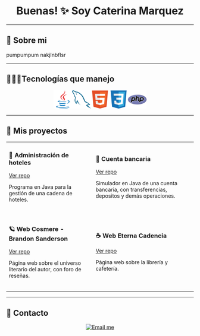 <div align="center">

#  Buenas! ✨ Soy Caterina Marquez

</div>

---

## 📖 Sobre mi
pumpumpum
nakjlnbflsr 

---

## 👩🏻‍💻Tecnologías que manejo
<div align="center">
<img src="https://raw.githubusercontent.com/devicons/devicon/master/icons/java/java-original.svg" alt="Java" width="50" height="50"/><img src="https://raw.githubusercontent.com/devicons/devicon/master/icons/mysql/mysql-original.svg" alt="MySQL" width="50" height="50"/><img src="https://raw.githubusercontent.com/devicons/devicon/master/icons/html5/html5-original.svg" alt="HTML5" width="50" height="50"/><img src="https://raw.githubusercontent.com/devicons/devicon/master/icons/css3/css3-original.svg" alt="CSS3" width="50" height="50"/><img src="https://raw.githubusercontent.com/devicons/devicon/master/icons/php/php-original.svg" alt="PHP" width="50" height="50"/>
</div>


---

## 🔧 Mis proyectos
<table>
  <tr>
    <td>
      <h3><b>🏢 Administración de hoteles</b></h3>
      <a href="https://github.com/catemarquez7/proyectoAvanzada">Ver repo</a>
      <p>Programa en Java para la gestión de una cadena de hoteles.</p>
      <br>
    </td>
     <td>
      <h3><b>🏦 Cuenta bancaria</b></h3>
       <a href="https://github.com/catemarquez7/trabajoPracticoBanco">Ver repo</a>
       <br>
      <p>Simulador en Java de una cuenta bancaria, con transferencias, depositos y demás operaciones. </p>
       <br>
    </td>
  </tr>
  <tr>
    <td>
      <h3><b>🪐 Web Cosmere - Brandon Sanderson</b></h3>
      <a href="https://github.com/catemarquez7/cosmereBrandonSanderson">Ver repo</a>
      <p>Página web sobre el universo literario del autor, con foro de reseñas.</p>
      <br>
    </td>
     <td>
      <h3><b>☕️ Web Eterna Cadencia</b></h3>
       <a href="https://github.com/catemarquez7/eternaCadencia">Ver repo</a>
       <br>
      <p>Página web sobre la librería y cafetería.</p>
       <br>
    </td>
  </tr>
</table>


---

## 💌 Contacto
<div align="center"> <a href="https://mail.google.com/mail/?view=cm&fs=1&to=loumarquez149@gmail.com">
  <img src="https://img.shields.io/badge/Email%20me-D14836?style=for-the-badge&logo=gmail&logoColor=white" alt="Email me"/>
</a>
</div>


